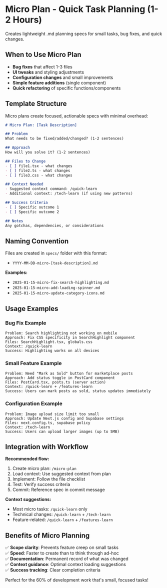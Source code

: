 # Micro Plan - Quick Task Planning (1-2 Hours)

Creates lightweight .md planning specs for small tasks, bug fixes, and quick changes.

## When to Use Micro Plan

- **Bug fixes** that affect 1-3 files
- **UI tweaks** and styling adjustments  
- **Configuration changes** and small improvements
- **Simple feature additions** (single component)
- **Quick refactoring** of specific functions/components

## Template Structure

Micro plans create focused, actionable specs with minimal overhead:

```markdown
# Micro Plan: [Task Description]

## Problem
What needs to be fixed/added/changed? (1-2 sentences)

## Approach  
How will you solve it? (1-2 sentences)

## Files to Change
- [ ] file1.tsx - what changes
- [ ] file2.ts - what changes  
- [ ] file3.css - what changes

## Context Needed
- Suggested context command: /quick-learn
- Additional context: /tech-learn (if using new patterns)

## Success Criteria
- [ ] Specific outcome 1
- [ ] Specific outcome 2

## Notes
Any gotchas, dependencies, or considerations
```

## Naming Convention

Files are created in `specs/` folder with this format:
- `YYYY-MM-DD-micro-[task-description].md`

**Examples:**
- `2025-01-15-micro-fix-search-highlighting.md`
- `2025-01-15-micro-add-loading-spinner.md`
- `2025-01-15-micro-update-category-icons.md`

## Usage Examples

### Bug Fix Example
```
Problem: Search highlighting not working on mobile
Approach: Fix CSS specificity in SearchHighlight component
Files: SearchHighlight.tsx, globals.css
Context: /quick-learn
Success: Highlighting works on all devices
```

### Small Feature Example  
```
Problem: Need "Mark as Sold" button for marketplace posts
Approach: Add status toggle in PostCard component
Files: PostCard.tsx, posts.ts (server action)
Context: /quick-learn + /features-learn
Success: Users can mark posts as sold, status updates immediately
```

### Configuration Example
```
Problem: Image upload size limit too small
Approach: Update Next.js config and Supabase settings
Files: next.config.ts, supabase policy
Context: /tech-learn
Success: Users can upload larger images (up to 5MB)
```

## Integration with Workflow

**Recommended flow:**
1. Create micro plan: `/micro-plan`
2. Load context: Use suggested context from plan
3. Implement: Follow the file checklist
4. Test: Verify success criteria
5. Commit: Reference spec in commit message

**Context suggestions:**
- Most micro tasks: `/quick-learn` only
- Technical changes: `/quick-learn` + `/tech-learn`  
- Feature-related: `/quick-learn` + `/features-learn`

## Benefits of Micro Planning

✅ **Scope clarity**: Prevents feature creep on small tasks  
✅ **Speed**: Faster to create than to think through ad-hoc  
✅ **Documentation**: Permanent record of what was changed  
✅ **Context guidance**: Optimal context loading suggestions  
✅ **Success tracking**: Clear completion criteria  

Perfect for the 60% of development work that's small, focused tasks!